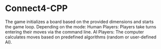 # Connect4-CPP
The game initializes a board based on the provided dimensions and starts the game loop. Depending on the mode:  Human Players: Players take turns entering their moves via the command line. AI Players: The computer calculates moves based on predefined algorithms (random or user-defined AI).
